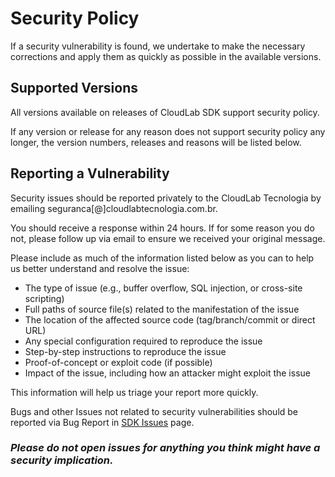# Security Policy
If a security vulnerability is found, we undertake to make the necessary corrections and apply them as quickly as possible in the available versions.

## Supported Versions
All versions available on releases of CloudLab SDK support security policy. 

If any version or release for any reason does not support security policy any longer, the version numbers, releases and reasons will be listed below.

## Reporting a Vulnerability
Security issues should be reported privately to the CloudLab Tecnologia by emailing seguranca[@]cloudlabtecnologia.com.br.

You should receive a response within 24 hours. If for some reason you do not, please follow up via email to ensure we received your
original message.

Please include as much of the information listed below as you can to help us better understand and resolve the issue:

- The type of issue (e.g., buffer overflow, SQL injection, or cross-site scripting)
- Full paths of source file(s) related to the manifestation of the issue
- The location of the affected source code (tag/branch/commit or direct URL)
- Any special configuration required to reproduce the issue
- Step-by-step instructions to reproduce the issue
- Proof-of-concept or exploit code (if possible)
- Impact of the issue, including how an attacker might exploit the issue

This information will help us triage your report more quickly.

Bugs and other Issues not related to security vulnerabilities should be reported via Bug Report in [SDK Issues](https://github.com/cloudlabtech/SDK/issues) page.

### _**Please do not open issues for anything you think might have a security implication.**_
